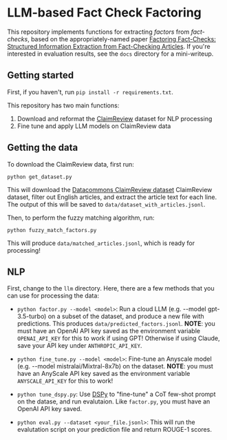# LLM-based Fact Check Factoring

This repository implements functions for extracting *factors* from *fact-checks*, based on the appropriately-named paper [Factoring Fact-Checks:
Structured Information Extraction from Fact-Checking Articles](https://dl.acm.org/doi/pdf/10.1145/3366423.3380231). If you're interested in evaluation results, see the `docs` directory for a mini-writeup.

## Getting started

First, if you haven't, run `pip install -r requirements.txt`.

This repository has two main functions:

1. Download and reformat the [ClaimReview](https://www.claimreviewproject.com/) dataset for NLP processing
2. Fine tune and apply LLM models on ClaimReview data

## Getting the data

To download the ClaimReview data, first run:

```
python get_dataset.py
```

This will download the [Datacommons ClaimReview dataset](https://datacommons.org/factcheck/download#research-data) ClaimReview dataset, filter out English articles, and extract the article text for each line. The output of this will be saved to `data/dataset_with_articles.jsonl`.

Then, to perform the fuzzy matching algorithm, run:

```
python fuzzy_match_factors.py
```

This will produce `data/matched_articles.jsonl`, which is ready for processing!

## NLP

First, change to the `llm` directory. Here, there are a few methods that you can use for processing the data:

- `python factor.py --model <model>`: Run a cloud LLM (e.g. --model gpt-3.5-turbo) on a subset of the dataset, and produce a new file with predictions. This produces `data/predicted_factors.jsonl`. **NOTE**: you must have an OpenAI API key saved as the environment variable `OPENAI_API_KEY` for this to work if using GPT! Otherwise if using Claude, save your API key under `ANTHROPIC_API_KEY`.

- `python fine_tune.py --model <model>`: Fine-tune an Anyscale model (e.g. --model mistralai/Mixtral-8x7b) on the dataset. **NOTE**: you must have an AnyScale API key saved as the environment variable `ANYSCALE_API_KEY` for this to work!

- `python tune_dspy.py`: Use [DSPy](https://dspy-docs.vercel.app/) to "fine-tune" a CoT few-shot prompt on the datase, and run evalutaion. Like `factor.py`, you must have an OpenAI API key saved.

- `python eval.py --dataset <your_file.jsonl>`: This will run the evalutation script on your prediction file and return ROUGE-1 scores.